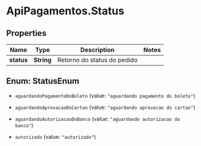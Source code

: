 # ApiPagamentos.Status

## Properties
Name | Type | Description | Notes
------------ | ------------- | ------------- | -------------
**status** | **String** | Retorno do status do pedido | 


<a name="StatusEnum"></a>
## Enum: StatusEnum


* `aguardandoPagamentoDoBoleto` (value: `"aguardando pagamento do boleto"`)

* `aguardandoAprovacaoDoCartao` (value: `"aguardando aprovacao do cartao"`)

* `aguardandoAutorizacaoDoBanco` (value: `"aguardando autorizacao do banco"`)

* `autorizado` (value: `"autorizado"`)





